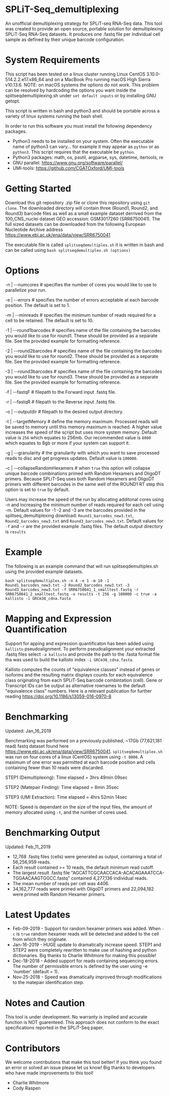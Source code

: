 # SPLiT-Seq_demultiplexing
An unofficial demultiplexing strategy for SPLiT-seq RNA-Seq data.  This tool was created to provide an open source, portable solution for demultiplexing SPLiT-Seq RNA-Seq datasets. It produces one .fastq file per individual cell sample as defined by their unique barcode configuration.  

# System Requirements
This script has been tested on a linux cluster running Linux CentOS 3.10.0-514.2.2.e17.x86_64 and on a MacBook Pro running macOS High Sierra v10.13.6. NOTE: on macOS systems the options do not work. This problem can be resolved by hardcoding the options you want inside the splitseqdemultiplexing.sh under `set default inputs` or by installing GNU getopt. 

This script is written in bash and python3 and should be portable across a variety of linux systems running the bash shell.

In order to run this software you must install the following dependency packages.

- Python3 needs to be installed on your system. Often the executable name of python3 can vary... for example it may appear as `python` or as `python3`. This script requires that the executable be `python`. 
- Python3 packages: math, os, psutil, argparse, sys, datetime, itertools, re
- GNU parallel: https://www.gnu.org/software/parallel/
- UMI-tools: https://github.com/CGATOxford/UMI-tools

# Getting Started
Download this git repository .zip file or clone this repository using `git clone`. The downloaded directory will contain three (Round1, Round2, and Round3) barcode files as well as a small example dataset derrived from the 100_CNS_nuclei dataset GEO accession: GSM3017260 (SRR6750041).  The full sized datasets can be downloaded from the following European Nucleotide Archive address https://www.ebi.ac.uk/ena/data/view/SRR6750041

The executable file is called `splitseqdemultiplex.sh` it is written in bash and can be called using `bash splitseqdemultiplex.sh (options)`

# Options
-n | --numcores # specifies the number of cores you would like to use to parallelize your run.

-e | --errors # specifies the number of errors acceptable at each barcode position. The default is set to 1.

-m | --minreads # specifies the minimum number of reads required for a cell to be retained. The default is set to 10.

-1 | --round1barcodes # specifies name of the file containing the barcodes you would like to use for round1. These should be provided as a separate file.  See the provided example for formatting reference.

-2 | --round2barcodes # specifies name of the file containing the barcodes you would like to use for round2. These should be provided as a separate file.  See the provided example for formatting reference.

-3 | --round3barcodes # specifies name of the file containing the barcodes you would like to use for round3. These should be provided as a separate file.  See the provided example for formatting reference.

-f | --fastqF # filepath to the Forward input .fastq file. 

-r | --fastqR # filepath to the Reverse input .fastq file.

-o | --outputdir # filepath to the desired output directory.

-t | --targetMemory # define the memory maximum. Processed reads will be saved to memory until this memory maximum is reached.  A higher value increases the speed of the script but uses more system memory. Default value is `256` which equates to 256mb. Our recommended value is `8000` which equates to 8gb or more if your system can support it. 

-g | --granularity # the granularity with which you want to save processed reads to disc and get progress updates. Default value is `100000`.

-c | --collapseRandomHexamers # when `true` this option will collapse unique barcode combinations primed with Random Hexamers and OligoDT primers.  Because SPLiT-Seq uses both Random Hexamers and OligoDT primers with different barcodes in the same well of the ROUND1 RT step this option is set to `true` by default.

Users may increase the speed of the run by allocating additonal cores using -n and increasing the minimum number of reads required for each cell using -m.  Default values for -1 -2 and -3 are the barcodes provided in the splitseq_demultiplexing download: `Round1_barcodes_new3.txt`, `Round2_barcodes_new3.txt` and `Round3_barcodes_new3.txt`.  Default values for `-f` and `-r` are the provided example .fastq files.  The default output directory is `results`

# Example
The following is an example command that will run splitseqdemultiplex.sh using the provided example datasets.

`bash splitseqdemultiplex.sh -n 4 -e 1 -m 10 -1 Round1_barcodes_new3.txt -2 Round2_barcodes_new3.txt -3 Round3_barcodes_new3.txt -f SRR6750041_1_smalltest.fastq -r SRR6750041_2_smalltest.fastq -o results -t 256 -g 100000 -c true -a kallisto -i GRCm38_cdna.fasta`

# Mapping and Expression Quantification
Support for apping and expression quantificaton has been added using `kallisto` pseudoalignment. To perform pseudoalignment your extracted .fastq files select `-a kallisto` and provide the path to the .fasta format file tha was used to build the kallisto index `-i GRCm38_cdna.fasta`.

Kallisto computes the counts of "equivalence classes" instead of genes or isoforms and the resulting matrix displays counts for each equivalence class originating from each SPLiT-Seq barcode combintation (cell).  Gene or Transcript IDs can be output as alternative rownames to the default "equivalence class" numbers. Here is a relevant publication for further reading https://doi.org/10.1186/s13059-016-0970-8
  

# Benchmarking
Updated: Jan_16_2019

Benchmarking was performed on a previously published, ~17Gb (77,621,181 read) fastq dataset found here https://www.ebi.ac.uk/ena/data/view/SRR6750041. `splitseqdemultiplex.sh` was run on four cores of a linux (CentOS) system using `-t 8000`. A maximum of one error was permitted at each barcode position and cells containing fewer than 10 reads were discarded.

STEP1 (Demultiplexing): Time elapsed = 3hrs 49min 09sec

STEP2 (Matepair Finding): Time elapsed = 8min 35sec 

STEP3 (UMI Extraction): Time elapsed = 4hrs 52min 14sec 

NOTE: Speed is dependant on the size of the input files, the amount of memory allocated using `-t`, and the number of cores used.

# Benchmarking Output
Updated: Feb_11_2019

- 12,768 .fastq files (cells) were generated as output, containing a total of 56,256,959 reads.
- Each result contained >= 10 reads, the default minimum read cutoff. 
- The largest result .fastq file "AGCATTCGCAACCACA-ACACAGAAATCCA-TGGAACAAGTGGCC.fastq" contained 4,277,136 individual reads.
- The mean number of reads per cell was 4406.
- 34,162,777 reads were primed with OligoDT primers and 22,094,182 were primed with Random Hexamer primers.

# Latest Updates
- Feb-09-2019 - Support for random hexamer primers was added. When `-c` is `true` random hexamer reads will be detected and added to the cell from which they originate.  
- Jan-16-2019 - HUGE update to dramatically increase speed. STEP1 and STEP2 were completely rewritten to make use of hashing and python dictionaries. Big thanks to Charlie Whitmore for making this possible!
- Dec-18-2018 - Added support for reads containing sequencing errors. The number of permissible errors is defined by the user using -e 'number' (default = 1).
- Nov-25-2018 - Speed was dramatically improved through modifications to the matepair identification step.

# Notes and Caution
This tool is under development. No warranty is implied and accurate function is NOT guarenteed. This approach does not conform to the exact specifications reported in the SPLiT-Seq paper.

# Contributors
We welcome contributions that make this tool better! If you think you found an error or solved an issue please let us know!
Big thanks to developers who have made improvements to this tool!
- Charlie Whitmore
- Cody Raspen
